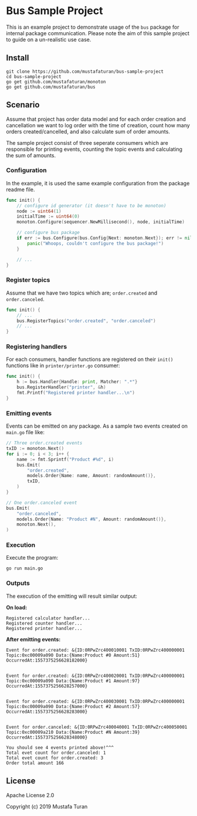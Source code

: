 # Bus Sample Project

This is an example project to demonstrate usage of the `bus` package for
internal package communication. Please note the aim of this sample project to
guide on a un-realistic use case.

## Install

```shell
git clone https://github.com/mustafaturan/bus-sample-project
cd bus-sample-project
go get github.com/mustafaturan/monoton
go get github.com/mustafaturan/bus
```

## Scenario

Assume that project has order data model and for each order creation and
cancellation we want to log order with the time of creation, count how many
orders created/cancelled, and also calculate sum of order amounts.

The sample project consist of three seperate consumers which are responsible
for printing events, counting the topic events and calculating the sum of
amounts.

### Configuration

In the example, it is used the same example configuration from the package
readme file.

```go
func init() {
	// configure id generator (it doesn't have to be monoton)
	node := uint64(1)
	initialTime := uint64(0)
	monoton.Configure(sequencer.NewMillisecond(), node, initialTime)

	// configure bus package
	if err := bus.Configure(bus.Config{Next: monoton.Next}); err != nil {
		panic("Whoops, couldn't configure the bus package!")
	}

	// ...
}
```

### Register topics

Assume that we have two topics which are; `order.created` and `order.canceled`.

```go
func init() {
	// ...
	bus.RegisterTopics("order.created", "order.canceled")
	// ...
}
```

### Registering handlers

For each consumers, handler functions are registered on their `init()` functions
like in `printer/printer.go` consumer:

```go
func init() {
	h := bus.Handler{Handle: print, Matcher: ".*"}
	bus.RegisterHandler("printer", &h)
	fmt.Printf("Registered printer handler...\n")
}
```

### Emitting events

Events can be emitted on any package. As a sample two events created on
`main.go` file like:

```go
// Three order.created events
txID := monoton.Next()
for i := 0; i < 3; i++ {
	name := fmt.Sprintf("Product #%d", i)
	bus.Emit(
		"order.created",
		models.Order{Name: name, Amount: randomAmount()},
		txID,
	)
}

// One order.canceled event
bus.Emit(
	"order.canceled",
	models.Order{Name: "Product #N", Amount: randomAmount()},
	monoton.Next(),
)
```

### Execution

Execute the program:

```shell
go run main.go
```

### Outputs

The execution of the emitting will result similar output:

**On load:**

```shell
Registered calculator handler...
Registered counter handler...
Registered printer handler...
```

**After emitting events:**

```shell
Event for order.created: &{ID:0RPwZrc400010001 TxID:0RPwZrc400000001 Topic:0xc00009a090 Data:{Name:Product #0 Amount:51} OccurredAt:1557375256628182000}


Event for order.created: &{ID:0RPwZrc400020001 TxID:0RPwZrc400000001 Topic:0xc00009a090 Data:{Name:Product #1 Amount:97} OccurredAt:1557375256628257000}


Event for order.created: &{ID:0RPwZrc400030001 TxID:0RPwZrc400000001 Topic:0xc00009a090 Data:{Name:Product #2 Amount:57} OccurredAt:1557375256628283000}


Event for order.canceled: &{ID:0RPwZrc400040001 TxID:0RPwZrc400050001 Topic:0xc00009a210 Data:{Name:Product #N Amount:39} OccurredAt:1557375256628348000}

You should see 4 events printed above!^^^
Total evet count for order.canceled: 1
Total evet count for order.created: 3
Order total amount 166
```

## License

Apache License 2.0

Copyright (c) 2019 Mustafa Turan
